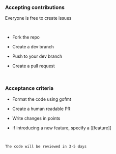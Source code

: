 ### Accepting contributions
Everyone is free to create issues

<br />

* Fork the repo

* Create a dev branch

* Push to your dev branch

* Create a pull request

<br />

### Acceptance criteria


* Format the code using gofmt

* Create a human readable PR

* Write changes in points

* If introducing a new feature, specify a [[feature]]

<br />

`The code will be reviewed in 3-5 days`
